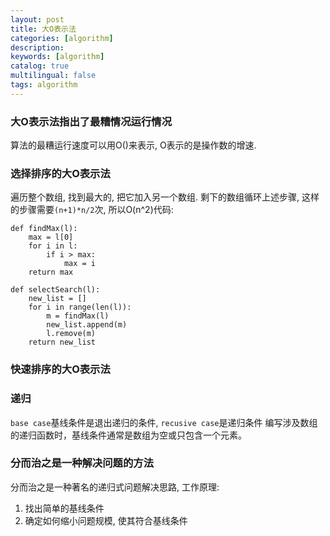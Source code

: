 ```yaml
---
layout: post
title: 大O表示法
categories: [algorithm]
description:
keywords: [algorithm]
catalog: true
multilingual: false
tags: algorithm
---
```


### 大O表示法指出了最糟情况运行情况
算法的最糟运行速度可以用O()来表示, O表示的是操作数的增速.

### 选择排序的大O表示法
遍历整个数组, 找到最大的, 把它加入另一个数组. 剩下的数组循环上述步骤, 这样的步骤需要`(n+1)*n/2`次, 所以O(n^2)代码:
```
def findMax(l):
    max = l[0]
    for i in l:
        if i > max:
            max = i
    return max

def selectSearch(l):
    new_list = []
    for i in range(len(l)):
        m = findMax(l)
        new_list.append(m)
        l.remove(m)
    return new_list
```

### 快速排序的大O表示法

### 递归
`base case`基线条件是退出递归的条件, `recusive case`是递归条件
编写涉及数组的递归函数时，基线条件通常是数组为空或只包含一个元素。

### 分而治之是一种解决问题的方法
分而治之是一种著名的递归式问题解决思路, 工作原理:
1. 找出简单的基线条件
2. 确定如何缩小问题规模, 使其符合基线条件
